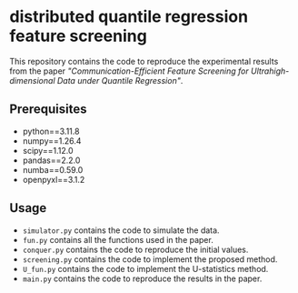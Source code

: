 # distributed quantile regression feature screening
This repository contains the code to reproduce the experimental results
from the paper *"Communication-Efficient Feature Screening for Ultrahigh-dimensional Data under Quantile Regression"*.

## Prerequisites
- python==3.11.8
- numpy==1.26.4
- scipy==1.12.0
- pandas==2.2.0
- numba==0.59.0
- openpyxl==3.1.2


## Usage
- `simulator.py` contains the code to simulate the data.
- `fun.py` contains all the functions used in the paper.
- `conquer.py` contains the code to reproduce the initial values.
- `screening.py` contains the code to implement the proposed method.
- `U_fun.py` contains the code to implement the U-statistics method.
- `main.py` contains the code to reproduce the results in the paper.




